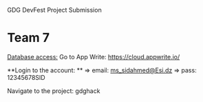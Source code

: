 GDG DevFest Project Submission  

<h1><b>Team 7</b></h1>

[Database access:](https://cloud.appwrite.io/)
Go to App Write: https://cloud.appwrite.io/

**Login to the account: **
=> email: ms_sidahmed@Esi.dz
=> pass: 12345678SID

Navigate to the project: gdghack
